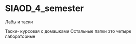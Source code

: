 # SIAOD_4_semester
Лабы и таски

Таски- курсовая с домашками
Остальные папки это четыре лабораторные
